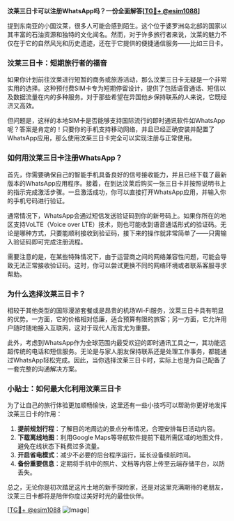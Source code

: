 **汶莱三日卡可以注册WhatsApp吗？一份全面解答[[TG💪+ @esim1088](https://t.me/s/esim1088)]**

提到东南亚的小国汶莱，很多人可能会感到陌生。这个位于婆罗洲岛北部的国家以其丰富的石油资源和独特的文化闻名。然而，对于许多旅行者来说，汶莱的魅力不仅在于它的自然风光和历史遗迹，还在于它提供的便捷通信服务——比如三日卡。

### 汶莱三日卡：短期旅行者的福音

如果你计划前往汶莱进行短暂的商务或旅游活动，那么汶莱三日卡无疑是一个非常实用的选择。这种预付费SIM卡专为短期停留设计，提供了包括语音通话、短信以及数据流量在内的多种服务。对于那些希望在异国他乡保持联系的人来说，它既经济又高效。

但问题是，这样的本地SIM卡是否能够支持国际流行的即时通讯软件如WhatsApp呢？答案是肯定的！只要你的手机支持移动网络，并且已经正确安装并配置了WhatsApp应用，那么使用汶莱三日卡完全可以实现注册与正常使用。

### 如何用汶莱三日卡注册WhatsApp？

首先，你需要确保自己的智能手机具备良好的信号接收能力，并且已经下载了最新版本的WhatsApp应用程序。接着，在到达汶莱后购买一张三日卡并按照说明书上的指示完成激活步骤。一旦激活成功，你可以直接打开WhatsApp应用，并输入你的手机号码进行验证。

通常情况下，WhatsApp会通过短信发送验证码到你的新号码上。如果你所在的地区支持VoLTE（Voice over LTE）技术，则也可能收到语音通话形式的验证码。无论是哪种方式，只要能顺利接收到验证码，接下来的操作就非常简单了——只需输入验证码即可完成注册流程。

需要注意的是，在某些特殊情况下，由于运营商之间的网络兼容性问题，可能会导致无法正常接收验证码。这时，你可以尝试更换不同的网络环境或者联系客服寻求帮助。

### 为什么选择汶莱三日卡？

相较于其他类型的国际漫游套餐或是昂贵的机场Wi-Fi服务，汶莱三日卡具有明显的优势。一方面，它的价格相对低廉，适合预算有限的旅客；另一方面，它允许用户随时随地接入互联网，这对于现代人而言尤为重要。

此外，考虑到WhatsApp作为全球范围内最受欢迎的即时通讯工具之一，其功能远超传统的电话和短信服务。无论是与家人朋友保持联系还是处理工作事务，都能通过WhatsApp轻松完成。因此，当你选择汶莱三日卡时，实际上也是为自己配备了一套完整的沟通解决方案。

### 小贴士：如何最大化利用汶莱三日卡

为了让自己的旅行体验更加顺畅愉快，这里还有一些小技巧可以帮助你更好地发挥汶莱三日卡的作用：

1. **提前规划行程**：了解目的地周边的景点分布情况，合理安排每日活动内容。
2. **下载离线地图**：利用Google Maps等导航软件提前下载所需区域的地图文件，避免在线状态下耗费过多流量。
3. **开启省电模式**：减少不必要的后台程序运行，延长设备续航时间。
4. **备份重要信息**：定期将手机中的照片、文档等内容上传至云端存储平台，以防丢失。

总之，无论你是初次踏足这片土地的新手探险家，还是对这里充满期待的老朋友，汶莱三日卡都将是陪伴你度过美好时光的最佳伙伴。

[[TG💪+ @esim1088](https://t.me/s/esim1088) ![Image](https://i.postimg.cc/4NQfJmqS/Snipaste-2025-05-13-00-14-12.png)]